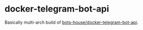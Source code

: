 # docker-telegram-bot-api

Basically multi-arch build of [bots-house/docker-telegram-bot-api](https://github.com/bots-house/docker-telegram-bot-api).